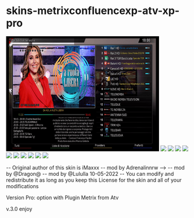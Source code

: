 # skins-metrixconfluencexp-atv-xp-pro
 

<img src="https://github.com/Belfagor2005/skins-metrixconfluencexp-atv/blob/main/usr/share/enigma2/MetriXconfluencExp/prev.png">
<img src="https://i.ibb.co/4p69xSD/1-0-19-BBE-3-A2-110-EEEE0000-0-0-0-20220627194713.jpg">
<img src="https://i.ibb.co/X8Q2wYc/1-0-19-BBE-3-A2-110-EEEE0000-0-0-0-20220627194310.jpg">
<img src="https://i.ibb.co/MhmjMg2/1-0-19-BBE-3-A2-110-EEEE0000-0-0-0-20220627194255.jpg">
<img src="https://i.ibb.co/87TkPBT/1-0-19-BBE-3-A2-110-EEEE0000-0-0-0-20220627194236.jpg">
<img src="https://i.ibb.co/qgK8fr7/1-0-19-BBE-3-A2-110-EEEE0000-0-0-0-20220627194202.jpg">
<img src="https://i.ibb.co/bKJz3hb/1-0-19-BBE-3-A2-110-EEEE0000-0-0-0-20220627194115.jpg">
<img src="https://i.ibb.co/10w7zqy/1-0-19-BBE-3-A2-110-EEEE0000-0-0-0-20220627194105.jpg">
<img src="https://i.ibb.co/DL5KSMm/1-0-19-BBE-3-A2-110-EEEE0000-0-0-0-20220627194038.jpg">
<img src="https://i.ibb.co/zb1grkv/10.jpg">
<img src="https://i.ibb.co/dPFjj7h/11.jpg">




-- Original author of this skin is iMaxxx 
-- mod by Adrenalinnrw -->
-- mod by @Dragon@ 
-- mod by @Lululla 10-05-2022
-- You can modify and redistribute it as long as you keep this License for the skin and all of your modifications

Version Pro: option with Plugin Metrix from Atv 

v.3.0
enjoy
